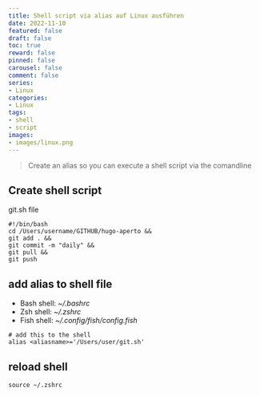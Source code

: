 ```yaml
---
title: Shell script via alias auf Linux ausführen
date: 2022-11-10
featured: false
draft: false
toc: true
reward: false
pinned: false
carousel: false
comment: false
series:
- Linux
categories:
- Linux
tags:
- shell
- script
images:
- images/linux.png
---
```


> Create an alias so you can execute a shell script via the comandline

## Create shell script
git.sh file
```shell
#!/bin/bash
cd /Users/username/GITHUB/hugo-aperto && 
git add . &&
git commit -m "daily" &&
git pull && 
git push
```

## add alias to shell file
-   Bash shell: _~/.bashrc_
-   Zsh shell: _~/.zshrc_
-   Fish shell: _~/.config/fish/config.fish_

```shell
# add this to the shell
alias <aliasname>='/Users/user/git.sh'
```

## reload shell
`source ~/.zshrc`
